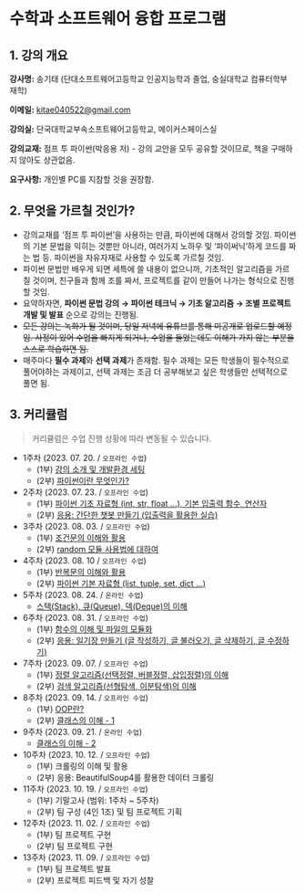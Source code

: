 # 수학과 소프트웨어 융합 프로그램

## 1. 강의 개요

**강사명:** 송기태 (단대소프트웨어고등학교 인공지능학과 졸업, 숭실대학교 컴퓨터학부 재학)

**이메일:** kitae040522@gmail.com

**강의실:** 단국대학교부속소프트웨어고등학교, 메이커스페이스실

**강의교재:** 점프 투 파이썬(박응용 저) - 강의 교안을 모두 공유할 것이므로, 책을 구매하지 않아도 상관없음.

**요구사항:** 개인별 PC를 지참할 것을 권장함.

## 2. 무엇을 가르칠 것인가?

- 강의교재를 ‘점프 투 파이썬’을 사용하는 만큼, 파이썬에 대해서 강의할 것임. 파이썬의 기본 문법을 익히는 것뿐만 아니라, 여러가지 노하우 및 ‘파이써닉’하게 코드를 짜는 법 등. 파이썬을 자유자재로 사용할 수 있도록 가르칠 것임.
- 파이썬 문법만 배우게 되면 세특에 쓸 내용이 없으니까, 기초적인 알고리즘을 가르칠 것이며, 친구들과 함께 조를 짜서, 프로젝트를 같이 만들어 나가는 형식으로 진행할 것임.
- 요약하자면, **파이썬 문법 강의 → 파이썬 테크닉 → 기초 알고리즘 → 조별 프로젝트 개발 및 발표** 순으로 강의는 진행됨.
- ~~모든 강의는 녹화가 될 것이며, 당일 저녁에 유튜브를 통해 미공개로 업로드할 예정임. 사정이 있어 수업을 빠지게 되거나, 수업을 들었는데도 이해가 가지 않는 부분을 스스로 학습하면 됨.~~
- 매주마다 **필수 과제**와 **선택 과제**가 존재함. 필수 과제는 모든 학생들이 필수적으로 풀어야하는 과제이고, 선택 과제는 조금 더 공부해보고 싶은 학생들만 선택적으로 풀면 됨.

## 3. 커리큘럼

> 커리큘럼은 수업 진행 상황에 따라 변동될 수 있습니다.

- 1주차 (2023. 07. 20. / `오프라인 수업`)
    - (1부) [강의 소개 및 개발환경 세팅](./Day1/slide/day1-1.pdf)
    - (2부) [파이썬이란 무엇인가?](./Day1/slide/day1-2.pdf)
- 2주차 (2023. 07. 23. / `오프라인 수업`)
    - (1부) [파이썬 기초 자료형 (int, str, float …), 기본 입출력 함수, 연산자](./Day2/slide/day2-1.pdf)
    - (2부) [응용: 간단한 챗봇 만들기 (입출력을 활용한 실습)](./Day2/slide/day2-2.pdf)
- 3주차 (2023. 08. 03. / `오프라인 수업`)
    - (1부) [조건문의 이해와 활용](./Day3/slide/day3-1.pdf)
    - (2부) [random 모듈 사용법에 대하여](./Day3/slide/day3-2.pdf)
- 4주차 (2023. 08. 10 / `오프라인 수업`)
    - (1부) [반복문의 이해와 활용](./Day4/slide/day4-1.pdf)
    - (2부) [파이썬 기본 자료형 (list, tuple, set, dict …)](./Day4/slide/day4-2.pdf)
- 5주차 (2023. 08. 24. / `온라인 수업`)
    - [스택(Stack), 큐(Queue), 덱(Deque)의 이해](./Day5/slide/day5-1.pdf)
- 6주차 (2023. 08. 31. / `오프라인 수업`)
    - (1부) [함수의 이해 및 파일의 모듈화](./Day6/slide/day6-1.pdf)
    - (2부) [응용: 일기장 만들기 (글 작성하기, 글 불러오기, 글 삭제하기, 글 수정하기)](./Day6/slide/day6-2.pdf)
- 7주차 (2023. 09. 07. / `오프라인 수업`)
    - (1부) [정렬 알고리즘(선택정렬, 버블정렬, 삽입정렬)의 이해](./Day7/slide/day7-1.pdf)
    - (2부) [검색 알고리즘(선형탐색, 이분탐색)의 이해](./Day7/slide/day7-2.pdf)
- 8주차 (2023. 09. 14. / `오프라인 수업`)
    - (1부) [OOP란?](./Day8/slide/day8-1.pdf)
    - (2부) [클래스의 이해 - 1](./Day8/slide/day8-2.pdf)
- 9주차 (2023. 09. 21. / `온라인 수업`)
    - [클래스의 이해 - 2](./Day9/slide/day9-1.pdf)
- 10주차 (2023. 10. 12. / `오프라인 수업`)
    - (1부) 크롤링의 이해 및 활용
    - (2부) 응용: BeautifulSoup4를 활용한 데이터 크롤링
- 11주차 (2023. 10. 19. / `오프라인 수업`)
    - (1부) 기말고사 (범위: 1주차 ~ 5주차)
    - (2부) 팀 구성 (4인 1조) 및 팀 프로젝트 기획
- 12주차 (2023. 11. 02. / `오프라인 수업`)
    - (1부) 팀 프로젝트 구현
    - (2부) 팀 프로젝트 구현
- 13주차 (2023. 11. 09. / `오프라인 수업`)
    - (1부) 팀 프로젝트 발표
    - (2부) 프로젝트 피드백 및 자기 성찰